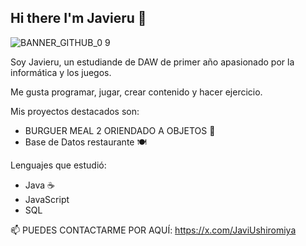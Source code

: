 ## Hi there I'm Javieru 👋

![BANNER_GITHUB_0 9](https://github.com/user-attachments/assets/df7afba1-62a5-431e-a9a3-6bd0716004ee)


Soy Javieru, un estudiande de DAW de primer año apasionado por la informática y los juegos.

Me gusta programar, jugar, crear contenido y hacer ejercicio.

Mis proyectos destacados son:
- BURGUER MEAL 2 ORIENDADO A OBJETOS 🍔
- Base de Datos restaurante 🍽

Lenguajes que estudió:
- Java ☕
- JavaScript
- SQL

📫 PUEDES CONTACTARME POR AQUÍ:
https://x.com/JaviUshiromiya
